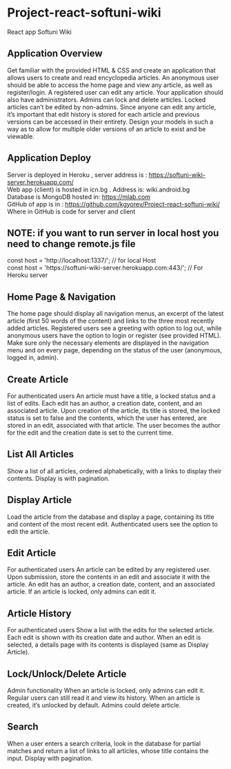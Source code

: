 # Project-react-softuni-wiki
React app
Softuni Wiki


<h2>Application Overview</h2>
Get familiar with the provided HTML & CSS and create an application that allows users to create and read encyclopedia articles. An anonymous user should be able to access the home page and view any article, as well as register/login. A registered user can edit any article. Your application should also have administrators.  Admins can lock and delete articles. Locked articles can’t be edited by non-admins.
Since anyone can edit any article, it’s important that edit history is stored for each article and previous versions can be accessed in their entirety. Design your models in such a way as to allow for multiple older versions of an article to exist and be viewable.

<h2>Application Deploy</h2>

Server is deployed in Heroku , server address is : https://softuni-wiki-server.herokuapp.com/  <br/>
Web app (client) is hosted in icn.bg . Address is: wiki.android.bg <br/>
Database is MongoDB hosted in: https://mlab.com <br/>
GitHub of app is in : https://github.com/kgyorev/Project-react-softuni-wiki/ <br/>
Where in GitHub is code for server and client

<h2>NOTE: if you want to run server in local host you need to change remote.js file</h2> 
const host = 'http://localhost:1337/'; // for local Host 
<br/>
const host = 'https://softuni-wiki-server.herokuapp.com:443/'; // For Heroku server 




<h2>Home Page & Navigation</h2> 
The home page should display all navigation menus, an excerpt of the latest article (first 50 words of the content) and links to the three most recently added articles. Registered users see a greeting with option to log out, while anonymous users have the option to login or register (see provided HTML).
Make sure only the necessary elements are displayed in the navigation menu and on every page, depending on the status of the user (anonymous, logged in, admin).
 
 
 
<h2>Create Article </h2>
For authenticated users
An article must have a title, a locked status and a list of edits. Each edit has an author, a creation date, content, and an associated article. Upon creation of the article, its title is stored, the locked status is set to false and the contents, which the user has entered, are stored in an edit, associated with that article. The user becomes the author for the edit and the creation date is set to the current time.
 
 
 
<h2>List All Articles </h2>
Show a list of all articles, ordered alphabetically, with a links to display their contents.
Display is with pagination.
 
 
 
<h2>Display Article </h2>
Load the article from the database and display a page, containing its title and content of the most recent edit. Authenticated users see the option to edit the article.

 
 
 
<h2>Edit Article </h2>
For authenticated users
An article can be edited by any registered user. Upon submission, store the contents in an edit and associate it with the article. An edit has an author, a creation date, content, and an associated article.
If an article is locked, only admins can edit it.
 
 
 
<h2>Article History </h2>
For authenticated users
Show a list with the edits for the selected article. Each edit is shown with its creation date and author. When an edit is selected, a details page with its contents is displayed (same as Display Article).
 
 
 
<h2>Lock/Unlock/Delete Article </h2>
Admin functionality
When an article is locked, only admins can edit it. Regular users can still read it and view its history. When an article is created, it’s unlocked by default.
Admins could delete article.
 

 
<h2>Search </h2>
When a user enters a search criteria, look in the database for partial matches and return a list of links to all articles, whose title contains the input.
Display with pagination.
 
